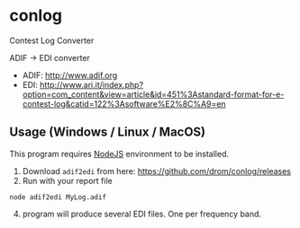 # conlog
Contest Log Converter

ADIF -> EDI converter

  * ADIF: http://www.adif.org
  * EDI: http://www.ari.it/index.php?option=com_content&view=article&id=451%3Astandard-format-for-e-contest-log&catid=122%3Asoftware%E2%8C%A9=en


## Usage (Windows / Linux / MacOS)

This program requires [NodeJS](https://nodejs.org) environment to be installed.

  1. Download `adif2edi` from here: https://github.com/drom/conlog/releases
  3. Run with your report file
```
node adif2edi MyLog.adif
```
  4. program will produce several EDI files. One per frequency band.
